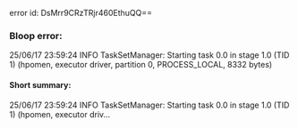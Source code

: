 error id: DsMrr9CRzTRjr460EthuQQ==
### Bloop error:

25/06/17 23:59:24 INFO TaskSetManager: Starting task 0.0 in stage 1.0 (TID 1) (hpomen, executor driver, partition 0, PROCESS_LOCAL, 8332 bytes)
#### Short summary: 

25/06/17 23:59:24 INFO TaskSetManager: Starting task 0.0 in stage 1.0 (TID 1) (hpomen, executor driv...